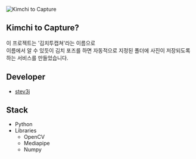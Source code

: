 ![Kimchi to Capture](https://github.com/stev3j/Kimchi-to-capture/assets/103572569/44eb719b-9761-4e9a-86e4-3bfb8e9d0571)

## Kimchi to Capture?

이 프로젝트는 '김치투캡쳐'라는 이름으로 </br>
이름에서 알 수 있듯이 김치 포즈를 하면 자동적으로 지정된 폴더에 사진이 저장되도록 하는 서비스를 만들었습니다.

## Developer
- [stev3j](https://github.com/stev3j)

## Stack
- Python
- Libraries
  - OpenCV
  - Mediapipe
  - Numpy
